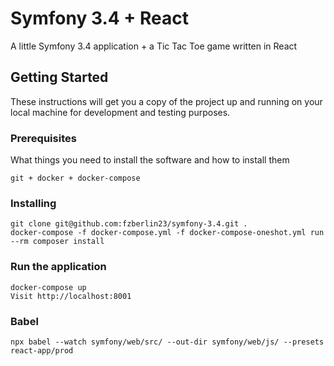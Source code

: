 # Symfony 3.4 + React

A little Symfony 3.4 application + a Tic Tac Toe game written in React

## Getting Started

These instructions will get you a copy of the project up and running on your local machine for development and testing purposes.

### Prerequisites

What things you need to install the software and how to install them

```
git + docker + docker-compose
```

### Installing

```
git clone git@github.com:fzberlin23/symfony-3.4.git .
docker-compose -f docker-compose.yml -f docker-compose-oneshot.yml run --rm composer install
```

### Run the application

```
docker-compose up
Visit http://localhost:8001
```

### Babel

```
npx babel --watch symfony/web/src/ --out-dir symfony/web/js/ --presets react-app/prod
```
